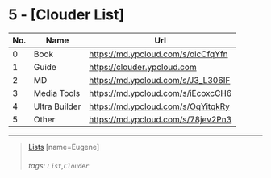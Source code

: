 5 - [Clouder List]
===

| No. | Name          | Url                                |
| --- | ------------- | ---------------------------------- |
| 0   | Book          | https://md.ypcloud.com/s/olcCfqYfn |
| 1   | Guide         | https://clouder.ypcloud.com        |
| 2   | MD            | https://md.ypcloud.com/s/J3_L306IF |
| 3   | Media Tools   | https://md.ypcloud.com/s/iEcoxcCH6 |
| 4   | Ultra Builder | https://md.ypcloud.com/s/OqYitqkRy |
| 5   | Other         | https://md.ypcloud.com/s/78jev2Pn3 |

---
> [Lists](https://md.ypcloud.com/s/Rl2eoy6CP)
> [name=Eugene]
> ###### tags: `List`,`Clouder`